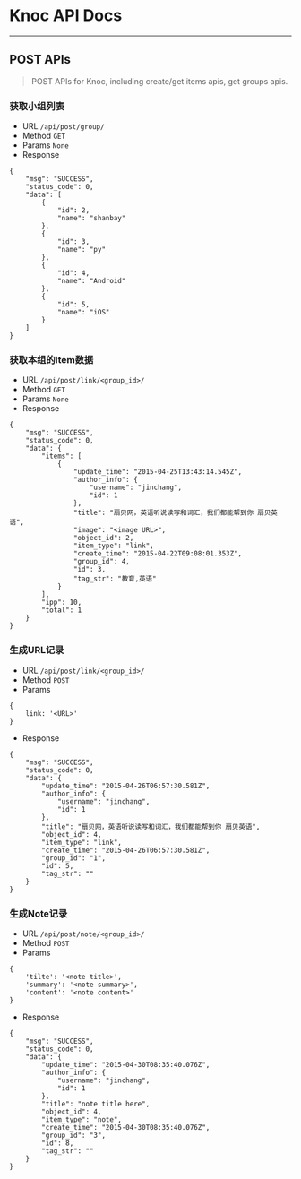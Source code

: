 # Knoc API Docs
***

## POST APIs
> POST APIs for Knoc, including create/get items apis, get groups apis.

### 获取小组列表
* URL  `/api/post/group/`
* Method `GET`
* Params `None`
* Response

```
{
    "msg": "SUCCESS",
    "status_code": 0,
    "data": [
        {
            "id": 2,
            "name": "shanbay"
        },
        {
            "id": 3,
            "name": "py"
        },
        {
            "id": 4,
            "name": "Android"
        },
        {
            "id": 5,
            "name": "iOS"
        }
    ]
} 
```

### 获取本组的Item数据
* URL `/api/post/link/<group_id>/`
* Method `GET`
* Params `None`
* Response

```
{
    "msg": "SUCCESS",
    "status_code": 0,
    "data": {
        "items": [
            {
                "update_time": "2015-04-25T13:43:14.545Z",
                "author_info": {
                    "username": "jinchang",
                    "id": 1
                },
                "title": "扇贝网，英语听说读写和词汇，我们都能帮到你 扇贝英语",
				"image": "<image URL>",
                "object_id": 2,
                "item_type": "link",
                "create_time": "2015-04-22T09:08:01.353Z",
                "group_id": 4,
                "id": 3,
                "tag_str": "教育,英语"
            }
        ],
        "ipp": 10,
        "total": 1
    }
}
```

### 生成URL记录
* URL `/api/post/link/<group_id>/`
* Method `POST`
* Params

```
{
	link: '<URL>'
}
```
* Response	

```
{
    "msg": "SUCCESS",
    "status_code": 0,
    "data": {
        "update_time": "2015-04-26T06:57:30.581Z",
        "author_info": {
            "username": "jinchang",
            "id": 1
        },
        "title": "扇贝网，英语听说读写和词汇，我们都能帮到你 扇贝英语",
        "object_id": 4,
        "item_type": "link",
        "create_time": "2015-04-26T06:57:30.581Z",
        "group_id": "1",
        "id": 5,
        "tag_str": ""
    }
}
```

### 生成Note记录
* URL `/api/post/note/<group_id>/`
* Method `POST`
* Params

```
{
 	'tilte': '<note title>',
 	'summary': '<note summary>',
 	'content': '<note content>'
}	
```
* Response

```
{
    "msg": "SUCCESS",
    "status_code": 0,
    "data": {
        "update_time": "2015-04-30T08:35:40.076Z",
        "author_info": {
            "username": "jinchang",
            "id": 1
        },
        "title": "note title here",
        "object_id": 4,
        "item_type": "note",
        "create_time": "2015-04-30T08:35:40.076Z",
        "group_id": "3",
        "id": 8,
        "tag_str": ""
    }
}
```
